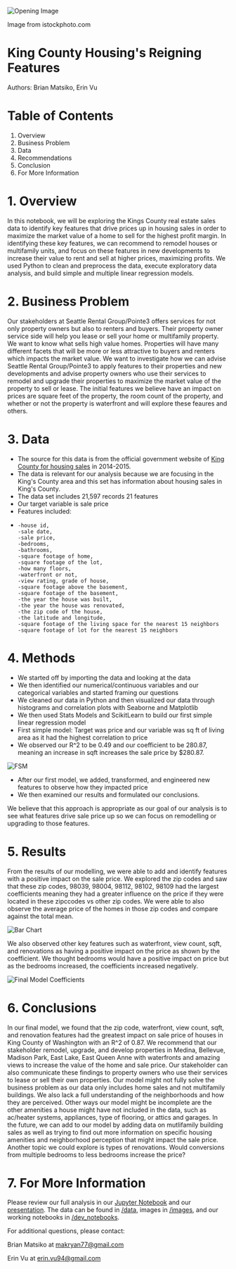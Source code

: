 ![Opening Image](https://github.com/ekvu/phase_2_project_vac_pandas/blob/main/images/istockphoto-619736868-612x612.jpg?raw=true)

Image from istockphoto.com
# King County Housing's Reigning Features
Authors: Brian Matsiko, Erin Vu

# Table of Contents
1. Overview
2. Business Problem
3. Data
4. Recommendations
5. Conclusion
6. For More Information

# 1. Overview

In this notebook, we will be exploring the Kings County real estate sales data to identify key features that drive prices up in housing sales in order to maximize the market value of a home to sell for the highest profit margin. In identifying these key features, we can recommend to remodel houses or multifamily units, and focus on these features in new developments to increase their value to rent and sell at higher prices, maximizing profits. We used Python to clean and preprocess the data, execute exploratory data analysis, and build simple and multiple linear regression models.

# 2. Business Problem

Our stakeholders at Seattle Rental Group/Pointe3 offers services for not only property owners but also to renters and buyers. Their property owner service side will help you lease or sell your home or multifamily property. We want to know what sells high value homes. Properties will have many different facets that will be more or less attractive to buyers and renters which impacts the market value. We want to investigate how we can advise Seattle Rental Group/Pointe3 to apply features to their properties and new developments and advise property owners who use their services to remodel and upgrade their properties to maximize the market value of the property to sell or lease. The initial features we believe have an impact on prices are square feet of the property, the room count of the property, and whether or not the property is waterfront and will explore these feaures and others.

# 3. Data

- The source for this data is from the official government website of [King County for housing sales](https://info.kingcounty.gov/assessor/esales/Residential.aspx) in 2014-2015.
- The data is relevant for our analysis because we are focusing in the King's County area and this set has information about housing sales in King's County.
- The data set includes 21,597 records 21 features
- Our target variable is sale price
- Features included:
-     -house id, 
      -sale date, 
      -sale price, 
      -bedrooms, 
      -bathrooms, 
      -square footage of home, 
      -square footage of the lot, 
      -how many floors, 
      -waterfront or not, 
      -view rating, grade of house, 
      -square footage above the basement, 
      -square footage of the basement, 
      -the year the house was built,
      -the year the house was renovated, 
      -the zip code of the house, 
      -the latitude and longitude, 
      -square footage of the living space for the nearest 15 neighbors
      -square footage of lot for the nearest 15 neighbors

# 4. Methods 

- We started off by importing the data and looking at the data
- We then identified our numerical/continuous variables and our categorical variables and started framing our questions
- We cleaned our data in Python and then visualized our data through histograms and correlation plots with Seaborne and Matplotlib
- We then used Stats Models and ScikitLearn to build our first simple linear regression model
- First simple model: Target was price and our variable was sq ft of living area as it had the highest correlation to price
- We observed our R^2 to be 0.49 and our coefficient to be 280.87, meaning an increase in sqft increases the sale price by $280.87.

![FSM](https://github.com/ekvu/phase_2_project_vac_pandas/blob/main/images/fsm_dark.png?raw=true)


- After our first model, we added, transformed, and engineered new features to observe how they impacted price
- We then examined our results and formulated our conclusions.

We believe that this approach is appropriate as our goal of our analysis is to see what features drive sale price up so we can focus on remodelling or upgrading to those features.

# 5. Results

From the results of our modelling, we were able to add and identify features with a positive impact on the sale price. We explored the zip codes and saw that these zip codes, 98039, 98004, 98112, 98102, 98109 had the largest coefficients meaning they had a greater influence on the price if they were located in these zipccodes vs other zip codes. We were able to also observe the average price of the homes in those zip codes and compare against the total mean.

![Bar Chart](https://github.com/ekvu/phase_2_project_vac_pandas/blob/main/images/Mean_Sales_Zip_Price.png?raw=true)

We also observed other key features such as waterfront, view count, sqft, and renovations as having a positive impact on the price as shown by the coefficient. We thought bedrooms would have a positive impact on price but as the bedrooms increased, the coefficients increased negatively.

![Final Model Coefficients](https://user-images.githubusercontent.com/80011920/120841022-d4d02180-c51f-11eb-8f83-9b9c4de4d15f.png)


# 6. Conclusions

In our final model, we found that the zip code, waterfront, view count, sqft, and renovation features had the greatest impact on sale price of houses in King County of Washington with an R^2 of 0.87. We recommend that our stakeholder remodel, upgrade, and develop properties in Medina, Bellevue, Madison Park, East Lake, East Queen Anne with waterfronts and amazing views to increase the value of the home and sale price. Our stakeholder can also communicate these findings to property owners who use their services to lease or sell their own properties. Our model might not fully solve the business problem as our data only includes home sales and not multifamily buildings. We also lack a full understanding of the neighborhoods and how they are perceived. Other ways our model might be incomplete are the other amenities a house might have not included in the data, such as ac/heater systems, appliances, type of flooring, or attics and garages. In the future, we can add to our model by adding data on mutlifamily building sales as well as trying to find out more information on specific housing amenities and neighborhood perception that might impact the sale price. Another topic we could explore is types of renovations. Would conversions from multiple bedrooms to less bedrooms increase the price? 

# 7. For More Information

Please review our full analysis in our [Jupyter Notebook](https://github.com/ekvu/phase_2_project_vac_pandas/blob/main/Final_Technical_notebook.ipynb) and our [presentation](https://github.com/ekvu/phase_2_project_vac_pandas/blob/main/Phase2_BrianMatsiko_ErinVu_KingCounty.pdf). The data can be found in [/data](https://github.com/ekvu/phase_2_project_vac_pandas/tree/main/data), images in [/images](https://github.com/ekvu/phase_2_project_vac_pandas/tree/main/images), and our working notebooks in [/dev_notebooks](https://github.com/ekvu/phase_2_project_vac_pandas/tree/main/dev_notebooks).

For additional questions, please contact:

Brian Matsiko at makryan77@gmail.com

Erin Vu at erin.vu94@gmail.com
